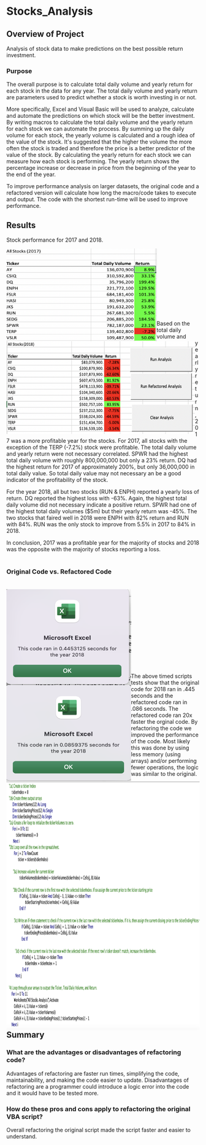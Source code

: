 # Stocks_Analysis

## Overview of Project
   
   Analysis of stock data to make predictions on the best possible return investment.

### Purpose
   
   The overall purpose is to calculate total daily volume and yearly return for each stock in the data for any year. The total daily volume and yearly return are parameters used to predict whether a stock is worth investing in or not. 
  
  More specifically, Excel and Visual Basic will be used to analyze, calculate and automate the predictions on which stock will be the better investment. By writing macros to calculate the total daily volume and the yearly return for each stock we can automate the process. By summing up the daily volume for each stock, the yearly volume is calculated and a rough idea of the value of the stock. It's suggested that the higher the volume the more often the stock is traded and therefore the price is a better predictor of the value of the stock. By calculating the yearly return for each stock we can measure how each stock is performing. The yearly return shows the percentage increase or decrease in price from the beginning of the year to the end of the year. 
  
  To improve performance analysis on larger datasets, the original code and a refactored version will calculate how long the macro/code takes to execute and output. The code with the shortest run-time will be used to improve performance.


 
## Results

Stock performance for 2017 and 2018.


<img src = "https://github.com/cjstreet/stocks_analysis/blob/main/Resources/VB_2017_Output.png" width ="392" height ="242" align ="left">
<img src = "https://github.com/cjstreet/stocks_analysis/blob/main/Resources/VB_Output.png" width ="492" height ="242" align ="left"> <br />
<br /><br /><br /><br /><br /><br /><br /><br /><br /> <br />
Based on the total daily volume and yearly return, 2017 was a more profitable year for the stocks. For 2017, all stocks with the exception of the TERP (-7.2%) stock were profitable. The total daily volume and yearly return were not necessary correlated. SPWR had the highest total daily volume with roughly 800,000,000 but only a 23% return. DQ had the highest return for 2017 of approximately 200%, but only 36,000,000 in total daily value. So total daily value may not necessary an be a good indicator of the profitability of the stock. 

For the year 2018, all but two stocks (RUN & ENPH) reported a yearly loss of return. DQ reported the highest loss with -63%. Again, the highest total daily volume did not necessary indicate a positive return. SPWR had one of the highest total daily volumes ($5m) but their yearly return was -45%. The two stocks that faired well in 2018 were ENPH with 82% return and RUN with 84%. RUN was the only stock to improve from 5.5% in 2017 to 84% in 2018. 

In conclusion, 2017 was a profitable year for the majority of stocks and 2018 was the opposite with the majority of stocks reporting a loss. 
<br /><br />
### Original Code vs. Refactored Code<br /> <br />
<img src = "https://github.com/cjstreet/stocks_analysis/blob/main/Resources/VBChallenge_2018_Original.png" width ="325" height ="250" align ="left">
<img src = "https://github.com/cjstreet/stocks_analysis/blob/main/Resources/VBChallenge_2018_Refactored.png" width ="325" height ="250" align ="left"> <br /> 
<img src = "https://github.com/cjstreet/stocks_analysis/blob/main/Resources/VB_Code.png" width ="1100" height ="650" align ="left"> <br />
<br /><br /><br /><br /><br /><br /><br /><br /><br /> <br />

The above timed scripts tests show that the original code for 2018 ran in .445 seconds and the refactored code ran in .086 seconds. The refactored code ran 20x faster the orginal code. By refactoring the code we improved the performance of the code. Most likely this was done by using less memory (using arrays) and/or performing fewer operations, the logic was similar to the original.

## Summary

### What are the advantages or disadvantages of refactoring code?
Advantages of refactoring are faster run times, simplifying the code, maintainability, and making the code easier to update.
Disadvantages of refactoring are a programmer could introduce a logic error into the code and it would have to be tested more.

### How do these pros and cons apply to refactoring the original VBA script?
Overall refactoring the original script made the script faster and easier to understand.

